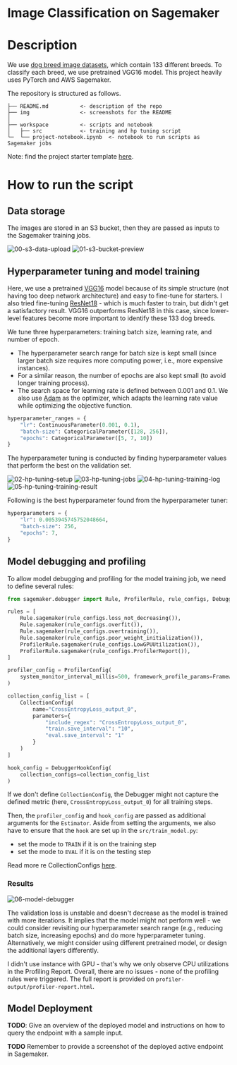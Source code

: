 # Image Classification on Sagemaker

# Description

We use [dog breed image datasets](http://vision.stanford.edu/aditya86/ImageNetDogs/), which contain 133 different breeds. To classify each breed, we use pretrained VGG16 model. This project heavily uses PyTorch and AWS Sagemaker.

The repository is structured as follows.

```
├── README.md          <- description of the repo
├── img                <- screenshots for the README
│
├── workspace          <- scripts and notebook
│   ├── src            <- training and hp tuning script
└─  └── project-notebook.ipynb  <- notebook to run scripts as Sagemaker jobs
```

Note: find the project starter template [here](https://github.com/udacity/nd009t-c3-deep-learning-topics-within-computer-vision-nlp-project-starter).

# How to run the script

## Data storage

The images are stored in an S3 bucket, then they are passed as inputs to the Sagemaker training jobs.

![00-s3-data-upload](img/00-s3-data-upload.png)
![01-s3-bucket-preview](img/01-s3-bucket-preview.png)

## Hyperparameter tuning and model training

Here, we use a pretrained [VGG16](https://neurohive.io/en/popular-networks/vgg16/) model because of its simple structure (not having too deep network architecture) and easy to fine-tune for starters. I also tried fine-tuning [ResNet18](https://pytorch.org/hub/pytorch_vision_resnet/) - which is much faster to train, but didn't get a satisfactory result. VGG16 outperforms ResNet18 in this case, since lower-level features become more important to identify these 133 dog breeds.

We tune three hyperparameters: training batch size, learning rate, and number of epoch. 
- The hyperparameter search range for batch size is kept small (since larger batch size requires more computing power, i.e., more expensive instances). 
- For a similar reason, the number of epochs are also kept small (to avoid longer training process).
- The search space for learning rate is defined between 0.001 and 0.1. We also use [Adam](https://machinelearningmastery.com/adam-optimization-algorithm-for-deep-learning/) as the optimizer, which adapts the learning rate value while optimizing the objective function.

```py
hyperparameter_ranges = {
    "lr": ContinuousParameter(0.001, 0.1),
    "batch-size": CategoricalParameter([128, 256]),
    "epochs": CategoricalParameter([5, 7, 10])
}
```

The hyperparameter tuning is conducted by finding hyperparameter values that perform the best on the validation set.

![02-hp-tuning-setup](img/02-hp-tuning-setup.png)
![03-hp-tuning-jobs](img/03-hp-tuning-jobs.png)
![04-hp-tuning-training-log](img/04-hp-tuning-training-log.png)
![05-hp-tuning-training-result](img/05-hp-tuning-result-notebook.png)

Following is the best hyperparameter found from the hyperparameter tuner:

```py
hyperparameters = {
    "lr": 0.0053945745752048664,
    "batch-size": 256,
    "epochs": 7,
}
```

## Model debugging and profiling

To allow model debugging and profiling for the model training job, we need to define several rules:

```py
from sagemaker.debugger import Rule, ProfilerRule, rule_configs, DebuggerHookConfig, ProfilerConfig, FrameworkProfile, CollectionConfig

rules = [
    Rule.sagemaker(rule_configs.loss_not_decreasing()),
    Rule.sagemaker(rule_configs.overfit()),
    Rule.sagemaker(rule_configs.overtraining()),
    Rule.sagemaker(rule_configs.poor_weight_initialization()),
    ProfilerRule.sagemaker(rule_configs.LowGPUUtilization()),
    ProfilerRule.sagemaker(rule_configs.ProfilerReport()),
]

profiler_config = ProfilerConfig(
    system_monitor_interval_millis=500, framework_profile_params=FrameworkProfile(num_steps=10)
)

collection_config_list = [
    CollectionConfig(
        name="CrossEntropyLoss_output_0",
        parameters={
            "include_regex": "CrossEntropyLoss_output_0", 
            "train.save_interval": "10",
            "eval.save_interval": "1"
        }
    )
]

hook_config = DebuggerHookConfig(
    collection_configs=collection_config_list
)
```

If we don't define `CollectionConfig`, the Debugger might not capture the defined metric (here, `CrossEntropyLoss_output_0`) for all training steps. 

Then, the `profiler_config` and `hook_config` are passed as additional arguments for the `Estimator`. Aside from setting the arguments, we also have to ensure that the `hook` are set up in the `src/train_model.py`:
- set the mode to `TRAIN` if it is on the training step
- set the mode to `EVAL` if it is on the testing step

Read more re CollectionConfigs [here](https://docs.aws.amazon.com/sagemaker/latest/dg/debugger-configure-hook.html).


### Results

![06-model-debugger](img/06-model-debugger.png)

The validation loss is unstable and doesn't decrease as the model is trained with more iterations. It implies that the model might not perform well - we could consider revisiting our hyperparameter search range (e.g., reducing batch size, increasing epochs) and do more hyperparameter tuning. Alternatively, we might consider using different pretrained model, or design the additional layers differently.

I didn't use instance with GPU - that's why we only observe CPU utilizations in the Profiling Report. Overall, there are no issues - none of the profiling rules were triggered. The full report is provided on `profiler-output/profiler-report.html`.

## Model Deployment
**TODO**: Give an overview of the deployed model and instructions on how to query the endpoint with a sample input.

**TODO** Remember to provide a screenshot of the deployed active endpoint in Sagemaker.